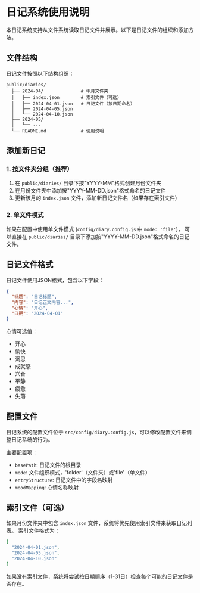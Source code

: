 # 日记系统使用说明

本日记系统支持从文件系统读取日记文件并展示。以下是日记文件的组织和添加方法。

## 文件结构

日记文件按照以下结构组织：

```
public/diaries/
  ├── 2024-04/              # 年月文件夹
  │   ├── index.json        # 索引文件（可选）
  │   ├── 2024-04-01.json   # 日记文件（按日期命名）
  │   ├── 2024-04-05.json
  │   └── 2024-04-10.json
  ├── 2024-05/
  │   └── ...
  └── README.md             # 使用说明
```

## 添加新日记

### 1. 按文件夹分组（推荐）

1. 在 `public/diaries/` 目录下按"YYYY-MM"格式创建月份文件夹
2. 在月份文件夹中添加按"YYYY-MM-DD.json"格式命名的日记文件
3. 更新该月的 `index.json` 文件，添加新日记文件名（如果存在索引文件）

### 2. 单文件模式

如果在配置中使用单文件模式 (`config/diary.config.js` 中 `mode: 'file'`)，
可以直接在 `public/diaries/` 目录下添加按"YYYY-MM-DD.json"格式命名的日记文件。

## 日记文件格式

日记文件使用JSON格式，包含以下字段：

```json
{
  "标题": "日记标题",
  "内容": "日记正文内容...",
  "心情": "开心",  
  "日期": "2024-04-01"
}
```

心情可选值：
- 开心
- 愉快
- 沉思
- 成就感
- 兴奋
- 平静
- 疲惫
- 失落

## 配置文件

日记系统的配置文件位于 `src/config/diary.config.js`，可以修改配置文件来调整日记系统的行为。

主要配置项：
- `basePath`: 日记文件的根目录
- `mode`: 文件组织模式，'folder'（文件夹）或'file'（单文件）
- `entryStructure`: 日记文件中的字段名映射
- `moodMapping`: 心情名称映射

## 索引文件（可选）

如果月份文件夹中包含 `index.json` 文件，系统将优先使用索引文件来获取日记列表。
索引文件格式为：

```json
[
  "2024-04-01.json",
  "2024-04-05.json",
  "2024-04-10.json"
]
```

如果没有索引文件，系统将尝试按日期顺序（1-31日）检查每个可能的日记文件是否存在。 
